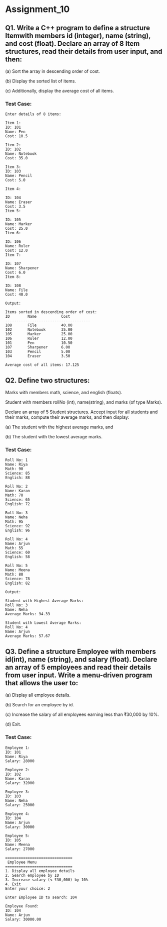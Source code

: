 # Assignment_10
## Q1. Write a C++ program to define a structure Itemwith members id (integer), name (string), and cost (float). Declare an array of 8 Item structures, read their details from user input, and then:

  (a) Sort the array in descending order of cost.

  (b) Display the sorted list of items.

  (c) Additionally, display the average cost of all items.

### Test Case:
```text
Enter details of 8 items:

Item 1:
ID: 101
Name: Pen
Cost: 10.5

Item 2:
ID: 102
Name: Notebook
Cost: 35.0

Item 3:
ID: 103
Name: Pencil
Cost: 5.0

Item 4:

ID: 104
Name: Eraser
Cost: 3.5
Item 5:

ID: 105
Name: Marker
Cost: 25.0
Item 6:

ID: 106
Name: Ruler
Cost: 12.0
Item 7:

ID: 107
Name: Sharpener
Cost: 6.0
Item 8:

ID: 108
Name: File
Cost: 40.0

Output:

Items sorted in descending order of cost:
ID        Name           Cost      
--------------------------------------
108       File           40.00     
102       Notebook       35.00     
105       Marker         25.00     
106       Ruler          12.00     
101       Pen            10.50     
107       Sharpener      6.00      
103       Pencil         5.00      
104       Eraser         3.50      

Average cost of all items: 17.125

```

## Q2. Define two structures:

   Marks with members math, science, and english (floats).

   Student with members rollNo (int), name(string), and marks (of type Marks).

   Declare an array of 5 Student structures. Accept input for all students and their marks, compute their average marks, and then display:

  (a) The student with the highest average marks, and

  (b) The student with the lowest average marks.

### Test Case:
```text
Roll No: 1
Name: Riya
Math: 90
Science: 85
English: 88

Roll No: 2
Name: Karan
Math: 70
Science: 65
English: 72

Roll No: 3
Name: Neha
Math: 95
Science: 92
English: 96

Roll No: 4
Name: Arjun
Math: 55
Science: 60
English: 58

Roll No: 5
Name: Meena
Math: 80
Science: 78
English: 82

Output:

Student with Highest Average Marks:
Roll No: 3
Name: Neha
Average Marks: 94.33

Student with Lowest Average Marks:
Roll No: 4
Name: Arjun
Average Marks: 57.67
```
## Q3. Define a structure Employee with members id(int), name (string), and salary (float). Declare an array of 5 employees and read their details from user input. Write a menu-driven program that allows the user to:

(a) Display all employee details.

(b) Search for an employee by id.

(c) Increase the salary of all employees earning less than ₹30,000 by 10%.

(d) Exit.

### Test Case:
```text
Employee 1:
ID: 101
Name: Riya
Salary: 28000

Employee 2:
ID: 102
Name: Karan
Salary: 32000

Employee 3:
ID: 103
Name: Neha
Salary: 25000

Employee 4:
ID: 104
Name: Arjun
Salary: 30000

Employee 5:
ID: 105
Name: Meena
Salary: 27000

==============================
 Employee Menu 
==============================
1. Display all employee details
2. Search employee by ID
3. Increase salary (< ₹30,000) by 10%
4. Exit
Enter your choice: 2

Enter Employee ID to search: 104

Employee Found:
ID: 104
Name: Arjun
Salary: 30000.00

